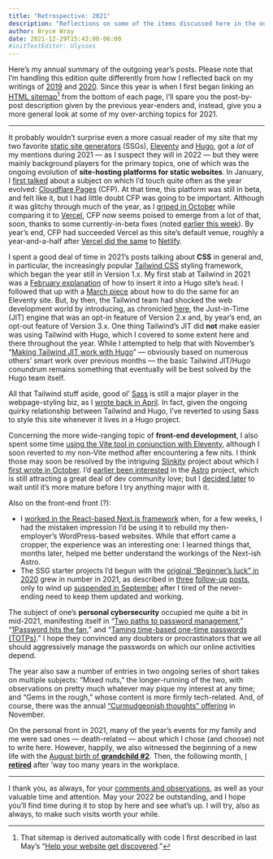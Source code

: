 ```yaml
---
title: "Retrospective: 2021"
description: "Reflections on some of the items discussed here in the outgoing year."
author: Bryce Wray
date: 2021-12-29T15:43:00-06:00
#initTextEditor: Ulysses
---
```


Here’s my annual summary of the outgoing year’s posts. Please note that I’m handling this edition quite differently from how I reflected back on my writings of [2019](/posts/2019/12/sorta-strange-ssg-trip/) and [2020](/posts/2020/12/through-with-2020/). Since this year is when I first began linking an [HTML sitemap](/sitemap/)[^1] from the bottom of each page, I’ll spare you the post-by-post description given by the previous year-enders and, instead, give you a more general look at some of my over-arching topics for 2021.

<hr />

It probably wouldn’t surprise even a more casual reader of my site that my two favorite [static site generators](https://github.com/myles/awesome-static-generators) (SSGs), [Eleventy](https://11ty.dev) and [Hugo](https://gohugo.io), got a *lot* of my mentions during 2021 — as I suspect they will in 2022 — but they were mainly background players for the primary topics, one of which was the ongoing evolution of **site-hosting platforms for static websites**. In January, I [first talked](/posts/2021/01/beta-testing-cloudflare-pages/) about a subject on which I’d touch quite often as the year evolved: [Cloudflare Pages](https://pages.cloudflare.com) (CFP). At that time, this platform was still in beta, and felt like it, but I had little doubt CFP was going to be important. Although it was glitchy through much of the year, as I [griped in October](/posts/2021/10/my-website-cloudflare-year-later/) while comparing it to [Vercel](https://vercel.com), CFP now seems poised to emerge from a lot of that, soon, thanks to some currently-in-beta fixes (noted [earlier this week](/posts/2021/12/gems-in-rough-12/)). By year’s end, CFP had succeeded Vercel as this site’s default venue, roughly a year-and-a-half after [Vercel did the same](/posts/2020/07/goodbye-hello/) to [Netlify](https://netlify.com).

I spent a good deal of time in 2021’s posts talking about **CSS** in general and, in particular, the increasingly popular [Tailwind CSS](https://tailwindcss.com) styling framework, which began the year still in Version 1.x. My first stab at Tailwind in 2021 was a [February explanation](/posts/2021/02/tailwind-head-hugo-pipes/) of how to insert it into a Hugo site’s `head`. I followed that up with a [March piece](/posts/2021/03/tailwind-head-eleventy/) about how to do the same for an Eleventy site. But, by then, the Tailwind team had shocked the web development world by introducing, as chronicled [here](/posts/2021/03/jit-game-changer-tailwind-css/), the Just-in-Time (JIT) engine that was an opt-in feature of Version 2.x and, by year’s end, an opt-out feature of Version 3.x. One thing Tailwind’s JIT did **not** make easier was using Tailwind with Hugo, which I covered to some extent here and there throughout the year. While I attempted to help that with November’s “[Making Tailwind JIT work with Hugo](/posts/2021/11/making-tailwind-jit-work-hugo/)” — obviously based on numerous others’ smart work over previous months — the basic Tailwind JIT/Hugo conundrum remains something that eventually will be best solved by the Hugo team itself.

All that Tailwind stuff aside, good ol’ [Sass](https://sass-lang.com) is still a major player in the webpage-styling biz, as I [wrote back in April](/posts/2021/04/speaking-up-for-sass/). In fact, given the ongoing quirky relationship between Tailwind and Hugo, I’ve reverted to using Sass to style this site whenever it lives in a Hugo project.

Concerning the more wide-ranging topic of **front-end development**, I also spent some time [using the Vite tool in conjunction with Eleventy](/posts/2021/07/eleventy-vite-elite/), although I soon reverted to my non-Vite method after encountering a few nits. I think those may soon be resolved by the intriguing [Slinkity](https://slinkity.dev) project about which I [first wrote in October](/posts/2021/10/gems-in-rough-10/#the-slinkity-project). I’d [earlier been interested](/posts/2021/08/gems-in-rough-08/) in the [Astro](https://astro.build) project, which is still attracting a great deal of dev community love; but I [decided later](/posts/2021/09/gems-in-rough-09/#passtro-on-astro-for-now) to wait until it’s more mature before I try anything major with it.

Also on the front-end front (?):
- I [worked in the React-based Next.js framework](/posts/2021/03/next-steps/) when, for a few weeks, I had the mistaken impression I’d be using it to rebuild my then-employer’s WordPress-based websites. While that effort came a cropper, the experience was an interesting one: I learned things that, months later, helped me better understand the workings of the Next-ish Astro.
- The SSG starter projects I’d begun with the [original “Beginner’s luck” in 2020](/posts/2020/07/beginners-luck/) grew in number in 2021, as described in [three](/posts/2021/03/beginners-luck-update/) [follow-up](/posts/2021/06/beginners-luck-3-adding-zola-starter/) [posts](/posts/2021/07/beginners-luck-4-vite-edition/), only to wind up [suspended in September](/posts/2021/09/beginners-luck-5-suspended-starters/) after I tired of the never-ending need to keep them updated and working.

The subject of one’s **personal cybersecurity** occupied me quite a bit in mid-2021, manifesting itself in “[Two paths to password management](/posts/2021/06/two-paths-password-management/),” “[1Password hits the fan](/posts/2021/08/1password-hits-fan/),” and “[Taming time-based one-time passwords (TOTPs)](/posts/2021/09/taming-time-based-one-time-passwords-totps/).” I hope they convinced any doubters or procrastinators that we all should aggressively manage the passwords on which our online activities depend.

The year also saw a number of entries in two ongoing series of short takes on multiple subjects: “Mixed nuts,” the longer-running of the two, with observations on pretty much whatever may pique my interest at any time; and “Gems in the rough,” whose content is more firmly tech-related. And, of course, there was the annual [“Curmudgeonish thoughts” offering](/posts/2021/11/curmudgeonish-thoughts-2021/) in November.

On the personal front in 2021, many of the year’s events for my family and me were sad ones — death-related — about which I chose (and choose) not to write here. However, happily, we also witnessed the beginning of a new life with the [August birth of **grandchild #2**](/posts/2021/08/boy-oh-grandboy/). Then, the following month, [I **retired**](/posts/2021/09/transition/) after ’way too many years in the workplace.

<hr />

I thank you, as always, for your [comments and observations](/contact/), as well as your valuable time and attention. May your 2022 be outstanding, and I hope you’ll find time during it to stop by here and see what’s up. I will try, also as always, to make such visits worth your while.

[^1]:	That sitemap is derived automatically with code I first described in last May’s “[Help your website get discovered](/posts/2021/05/help-your-website-get-discovered/).”
